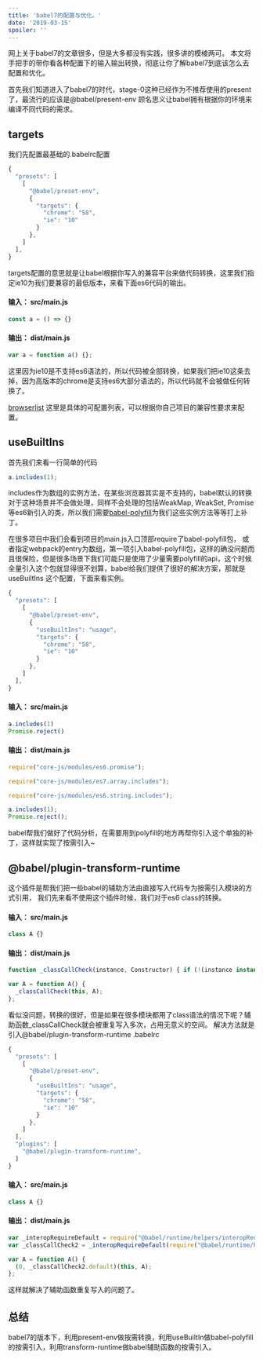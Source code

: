 ```yaml
---
title: 'babel7的配置与优化。'
date: '2019-03-15'
spoiler: ''
---
```


网上关于babel7的文章很多，但是大多都没有实践，很多讲的模棱两可。
本文将手把手的带你看各种配置下的输入输出转换，彻底让你了解babel7到底该怎么去配置和优化。

首先我们知道进入了babel7的时代，stage-0这种已经作为不推荐使用的present了，最流行的应该是@babel/present-env 顾名思义让babel拥有根据你的环境来编译不同代码的需求。

## targets
我们先配置最基础的.babelrc配置
```js
{
  "presets": [
    [
      "@babel/preset-env",
      {
        "targets": {
          "chrome": "58",
          "ie": "10"
        }
      },
    ]
  ],
}
```

targets配置的意思就是让babel根据你写入的兼容平台来做代码转换，这里我们指定ie10为我们要兼容的最低版本，来看下面es6代码的输出。

#### 输入： src/main.js
```js
const a = () => {}
```

#### 输出： dist/main.js
```js
var a = function a() {};
```
这里因为ie10是不支持es6语法的，所以代码被全部转换，如果我们把ie10这条去掉，因为高版本的chrome是支持es6大部分语法的，所以代码就不会被做任何转换了。

[browserlist](https://github.com/browserslist/browserslist) 这里是具体的可配置列表，可以根据你自己项目的兼容性要求来配置。

## useBuiltIns
首先我们来看一行简单的代码
```js
a.includes(1);
```
includes作为数组的实例方法，在某些浏览器其实是不支持的，babel默认的转换对于这种场景并不会做处理，同样不会处理的包括WeakMap, WeakSet, Promise等es6新引入的类，所以我们需要[babel-polyfill](https://babeljs.io/docs/en/6.26.3/babel-polyfill)为我们这些实例方法等等打上补丁。

在很多项目中我们会看到项目的main.js入口顶部require了babel-polyfill包， 或者指定webpack的entry为数组，第一项引入babel-polyfill包，这样的确没问题而且很保险，但是很多场景下我们可能只是使用了少量需要polyfill的api，这个时候全量引入这个包就显得很不划算，babel给我们提供了很好的解决方案，那就是useBuiltIns 这个配置，下面来看实例。

```js
{
  "presets": [
    [
      "@babel/preset-env",
      {
        "useBuiltIns": "usage",
        "targets": {
          "chrome": "58",
          "ie": "10"
        }
      },
    ]
  ],
}
```

#### 输入： src/main.js
```js
a.includes(1)
Promise.reject()
```

#### 输出： dist/main.js
```js
require("core-js/modules/es6.promise");

require("core-js/modules/es7.array.includes");

require("core-js/modules/es6.string.includes");

a.includes(1);
Promise.reject();
```

babel帮我们做好了代码分析，在需要用到polyfill的地方再帮你引入这个单独的补丁，这样就实现了按需引入~

## @babel/plugin-transform-runtime
这个插件是帮我们把一些babel的辅助方法由直接写入代码专为按需引入模块的方式引用，
我们先来看不使用这个插件时候，我们对于es6 class的转换。

#### 输入： src/main.js
```js
class A {}
```

#### 输出： dist/main.js
```js
function _classCallCheck(instance, Constructor) { if (!(instance instanceof Constructor)) { throw new TypeError("Cannot call a class as a function"); } }

var A = function A() {
  _classCallCheck(this, A);
};
```

看似没问题，转换的很好，但是如果在很多模块都用了class语法的情况下呢？辅助函数_classCallCheck就会被重复写入多次，占用无意义的空间。
解决方法就是引入@babel/plugin-transform-runtime
.babelrc
```js
{
  "presets": [
    [
      "@babel/preset-env",
      {
        "useBuiltIns": "usage",
        "targets": {
          "chrome": "58",
          "ie": "10"
        }
      },
    ]
  ],
  "plugins": [
    "@babel/plugin-transform-runtime",
  ]
}
```

#### 输入： src/main.js
```js
class A {}
```

#### 输出： dist/main.js
```js
var _interopRequireDefault = require("@babel/runtime/helpers/interopRequireDefault");
var _classCallCheck2 = _interopRequireDefault(require("@babel/runtime/helpers/classCallCheck"));

var A = function A() {
  (0, _classCallCheck2.default)(this, A);
};
```
这样就解决了辅助函数重复写入的问题了。



## 总结
babel7的版本下，利用present-env做按需转换，利用useBuiltIn做babel-polyfill的按需引入，利用transform-runtime做babel辅助函数的按需引入。